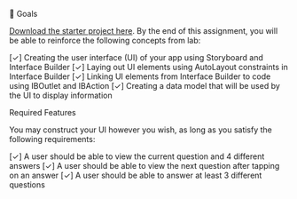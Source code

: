 🎯 Goals

[Download the starter project here](https://github.com/codepath/ios101-project3-trivia-starter). 
By the end of this assignment, you will be able to reinforce the following concepts from lab:

 [✓]   Creating the user interface (UI) of your app using Storyboard and Interface Builder
 [✓]   Laying out UI elements using AutoLayout constraints in Interface Builder
 [✓]   Linking UI elements from Interface Builder to code using IBOutlet and IBAction
 [✓]   Creating a data model that will be used by the UI to display information

Required Features

You may construct your UI however you wish, as long as you satisfy the following requirements:

  [✓] A user should be able to view the current question and 4 different answers
  [✓]  A user should be able to view the next question after tapping on an answer
  [✓] A user should be able to answer at least 3 different questions
